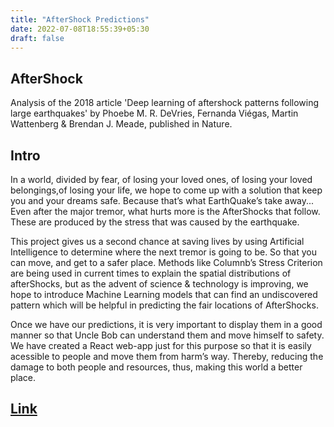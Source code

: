 ```yaml
---
title: "AfterShock Predictions"
date: 2022-07-08T18:55:39+05:30
draft: false
---
```


## AfterShock

Analysis of the 2018 article 'Deep learning of aftershock patterns following large earthquakes' by Phoebe M. R. DeVries, Fernanda Viégas, Martin Wattenberg & Brendan J. Meade, published in Nature.

## Intro

In a world, divided by fear, of losing your loved ones, of losing your loved belongings,of losing your life, we hope to come up with a solution that keep you and your dreams safe. Because that’s what EarthQuake’s take away... Even after the major tremor, what hurts more is the AfterShocks that follow. These are produced by the stress that was caused by the earthquake.

This project gives us a second chance at saving lives by using Artificial Intelligence to determine where the next tremor is going to be. So that you can move, and get to a safer place. Methods like Columnb’s Stress Criterion are being used in current times to explain the spatial distributions of afterShocks, but as the advent of science & technology is improving, we hope to introduce Machine Learning models that can find an undiscovered pattern which will be helpful in predicting the fair locations of AfterShocks.

Once we have our predictions, it is very important to display them in a good manner so that Uncle Bob can understand them and move himself to safety. We have created a React web-app just for this purpose so that it is easily acessible to people and move them from harm’s way. Thereby, reducing the damage to both people and resources, thus, making this world a better place.

## [Link](https://github.com/TheFenrisLycaon/AfterShock)
